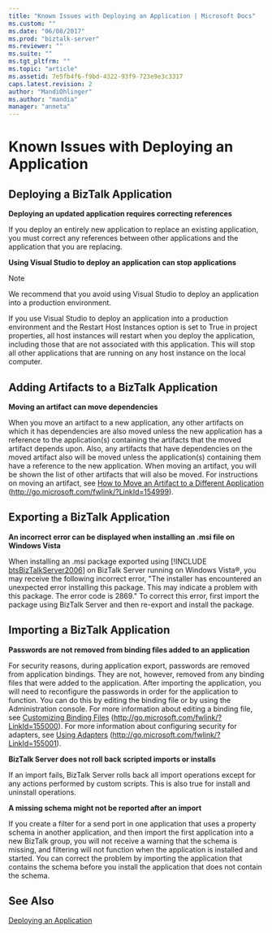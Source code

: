 ```yaml
---
title: "Known Issues with Deploying an Application | Microsoft Docs"
ms.custom: ""
ms.date: "06/08/2017"
ms.prod: "biztalk-server"
ms.reviewer: ""
ms.suite: ""
ms.tgt_pltfrm: ""
ms.topic: "article"
ms.assetid: 7e5fb4f6-f9bd-4322-93f9-723e9e3c3317
caps.latest.revision: 2
author: "MandiOhlinger"
ms.author: "mandia"
manager: "anneta"
---
```

# Known Issues with Deploying an Application
## Deploying a BizTalk Application  
 **Deploying an updated application requires correcting references**  
  
 If you deploy an entirely new application to replace an existing application, you must correct any references between other applications and the application that you are replacing.  
  
 **Using Visual Studio to deploy an application can stop applications**  
  
> [!NOTE]  
>  We recommend that you avoid using Visual Studio to deploy an application into a production environment.  
  
 If you use Visual Studio to deploy an application into a production environment and the Restart Host Instances option is set to True in project properties, all host instances will restart when you deploy the application, including those that are not associated with this application. This will stop all other applications that are running on any host instance on the local computer.  
  
## Adding Artifacts to a BizTalk Application  
 **Moving an artifact can move dependencies**  
  
 When you move an artifact to a new application, any other artifacts on which it has dependencies are also moved unless the new application has a reference to the application(s) containing the artifacts that the moved artifact depends upon. Also, any artifacts that have dependencies on the moved artifact also will be moved unless the application(s) containing them have a reference to the new application. When moving an artifact, you will be shown the list of other artifacts that will also be moved. For instructions on moving an artifact, see [How to Move an Artifact to a Different Application](http://go.microsoft.com/fwlink/?LinkId=154999) (http://go.microsoft.com/fwlink/?LinkId=154999).  
  
## Exporting a BizTalk Application  
 **An incorrect error can be displayed when installing an .msi file on Windows Vista**  
  
 When installing an .msi package exported using [!INCLUDE [btsBizTalkServer2006](../includes/btsbiztalkserver2006-md.md)] on BizTalk Server running on Windows Vista®, you may receive the following incorrect error, "The installer has encountered an unexpected error installing this package. This may indicate a problem with this package. The error code is 2869." To correct this error, first import the package using BizTalk Server and then re-export and install the package.  
  
## Importing a BizTalk Application  
 **Passwords are not removed from binding files added to an application**  
  
 For security reasons, during application export, passwords are removed from application bindings. They are not, however, removed from any binding files that were added to the application. After importing the application, you will need to reconfigure the passwords in order for the application to function. You can do this by editing the binding file or by using the Administration console. For more information about editing a binding file, see [Customizing Binding Files](http://go.microsoft.com/fwlink/?LinkId=155000) (http://go.microsoft.com/fwlink/?LinkId=155000). For more information about configuring security for adapters, see [Using Adapters](http://go.microsoft.com/fwlink/?LinkId=155001) (http://go.microsoft.com/fwlink/?LinkId=155001).  
  
 **BizTalk Server does not roll back scripted imports or installs**  
  
 If an import fails, BizTalk Server rolls back all import operations except for any actions performed by custom scripts. This is also true for install and uninstall operations.  
  
 **A missing schema might not be reported after an import**  
  
 If you create a filter for a send port in one application that uses a property schema in another application, and then import the first application into a new BizTalk group, you will not receive a warning that the schema is missing, and filtering will not function when the application is installed and started. You can correct the problem by importing the application that contains the schema before you install the application that does not contain the schema.  
  
## See Also  
 [Deploying an Application](../technical-guides/deploying-an-application.md)